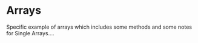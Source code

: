 # Arrays
Specific example of arrays which includes some methods and some notes for Single Arrays....
